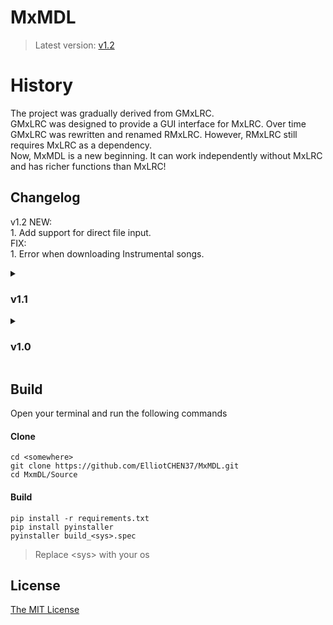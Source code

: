 # MxMDL
> Latest version: [v1.2](https://github.com/ElliotCHEN37/RMxLRC/releases/latest)

# History
The project was gradually derived from GMxLRC.<br>
GMxLRC was designed to provide a GUI interface for MxLRC. Over time GMxLRC was rewritten and renamed RMxLRC. However, RMxLRC still requires MxLRC as a dependency.<br>
Now, MxMDL is a new beginning. It can work independently without MxLRC and has richer functions than MxLRC!<br>

## Changelog
v1.2
NEW:<br>
    1. Add support for direct file input.<br>
FIX:<br>
    1. Error when downloading Instrumental songs.
<details>
    <summary><h3>v1.1</h3></summary>
    FIX:<br>
        1. Obtain token multiple times.<br>
    NEW:<br>
        1. Use --chlog to view changelog.<br>
    OPT:<br>
        1. Adjust code structure.
</details>
<details>
    <summary><h3>v1.0</h3></summary>
    Initial Release
</details>

## Build
Open your terminal and run the following commands<br>
#### Clone
```shell
cd <somewhere>
git clone https://github.com/ElliotCHEN37/MxMDL.git
cd MxmDL/Source
```
#### Build
```shell
pip install -r requirements.txt
pip install pyinstaller
pyinstaller build_<sys>.spec
```
> Replace \<sys\> with your os

## License
[The MIT License](LICENSE.txt)
